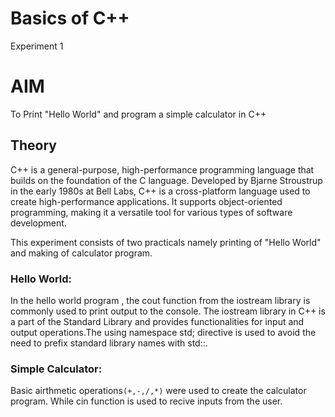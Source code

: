 # Basics of C++
Experiment 1
# AIM
To Print "Hello World" and program a simple calculator in C++

## Theory

C++ is a general-purpose, high-performance programming language that builds on the foundation of the C language. Developed by Bjarne Stroustrup in the early 1980s at Bell Labs, C++ is a cross-platform language used to create high-performance applications. It supports object-oriented programming, making it a versatile tool for various types of software development.

This experiment consists of two practicals namely printing of "Hello World" and making of calculator program.
### Hello World:
In the hello world program , the cout function from the iostream library is commonly used to print output to the console. The iostream library in C++ is a part of the Standard Library and provides functionalities for input and output operations.The using namespace std; directive is used to avoid the need to prefix standard library names with std::.

### Simple Calculator:
Basic airthmetic operations`(+,-,/,*)` were used to create the calculator program. While cin function is used to recive inputs from the user.
